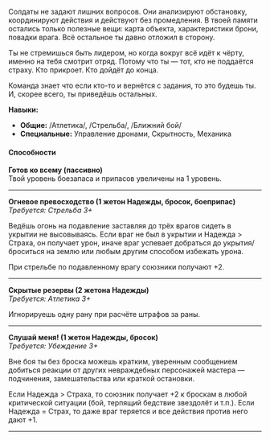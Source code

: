 
Солдаты не задают лишних вопросов. Они анализируют обстановку, координируют действия и действуют без промедления. В твоей памяти остались только полезные вещи: карта объекта, характеристики брони, повадки врага. Всё остальное ты давно отложил в сторону.

Ты не стремишься быть лидером, но когда вокруг всё идёт к чёрту, именно на тебя смотрит отряд. Потому что ты — тот, кто не поддаётся страху. Кто прикроет. Кто дойдёт до конца.

Команда знает что если кто-то и вернётся с задания, то это будешь ты. И, скорее всего, ты приведёшь остальных.

**Навыки:**  
- **Общие:** /Атлетика/, /Стрельба/, /Ближний бой/  
- **Специальные:** Управление дронами, Скрытность, Механика 

#### **Способности**


**Готов ко всему (пассивно)**  
Твой уровень боезапаса и припасов увеличены на 1 уровень.

---
**Огневое превосходство (1 жетон Надежды, бросок, боеприпас)**  
_Требуется: Стрельба 3+_  

Ведёшь огонь на подавление заставляя до трёх врагов сидеть в укрытии не высовываясь. Если враг не был в укрытии и Надежда > Страха, он получает урон, иначе враг успевает добраться до укрытия/броситься на землю или любым другим способом избежать урона.

При стрельбе по подавленному врагу союзники получают +2.

---
**Скрытые резервы (2 жетона Надежды)**  
_Требуется: Атлетика 3+_  

Игнорируешь одну рану при расчёте штрафов за раны.

---
**Слушай меня! (1 жетон Надежды, бросок)**  
_Требуется: Убеждение 3+_  

Вне боя ты без броска можешь кратким, уверенным сообщением добиться реакции от других невраждебных персонажей мастера — подчинения, замешательства или краткой остановки.  

Если Надежда > Страха, то союзник получает +2 к броскам в любой критической ситуации (бой, терпящий бедствие звездолёт и т.п.).
Если Надежда = Страх, то даже враг теряется и все действия против него дают +1.

---

